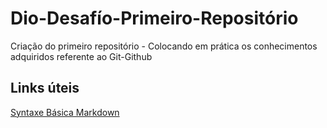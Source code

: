 # Dio-Desafío-Primeiro-Repositório
Criação do primeiro repositório - Colocando em prática os conhecimentos adquiridos referente ao Git-Github

## Links úteis
[Syntaxe Básica Markdown](https://www.markdownguide.org/basic-syntax/)
